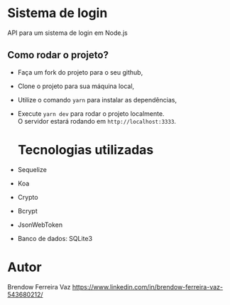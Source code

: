 # Sistema de login
API para um sistema de login em Node.js

## Como rodar o projeto?

- Faça um fork do projeto para o seu github, <br />
- Clone o projeto para sua máquina local,<br />
- Utilize o comando `yarn` para instalar as dependências, <br />
- Execute `yarn dev` para rodar o projeto localmente. <br />
  O servidor estará rodando em `http://localhost:3333`.
  
  # Tecnologias utilizadas
- Sequelize
- Koa
- Crypto
- Bcrypt
- JsonWebToken
- Banco de dados: SQLite3

# Autor

Brendow Ferreira Vaz
https://www.linkedin.com/in/brendow-ferreira-vaz-543680212/


